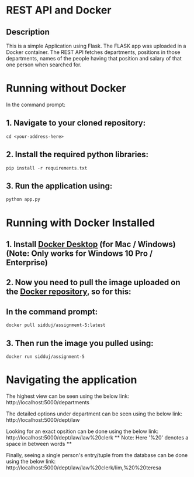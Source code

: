 # REST API and Docker


## Description
This is a simple Application using Flask. The FLASK app was uploaded in a Docker container. The REST API fetches departments, positions in those departments, names of the people having that position and salary of that one person when searched for.


# Running without Docker
In the command prompt:
## 1. Navigate to your cloned repository:
```
cd <your-address-here>
```
## 2. Install the required python libraries:
```
pip install -r requirements.txt
```
## 3. Run the application using:
```
python app.py
```

# Running with Docker Installed

## 1. Install [Docker Desktop](https://www.docker.com/products/docker-desktop) (for Mac / Windows)(Note: Only works for Windows 10 Pro / Enterprise)
## 2. Now you need to pull the image uploaded on the [Docker repository](https://hub.docker.com/r/sidduj/assignment-5), so for this:
## In the command prompt:
```
docker pull sidduj/assignment-5:latest
```
## 3. Then run the image you pulled using:
```
docker run sidduj/assignment-5
```
# Navigating the application
The highest view can be seen using the below link:
http://localhost:5000/departments

The detailed options under department can be seen using the below link:
http://localhost:5000/dept/law

Looking for an exact opsition can be done using the below link:
http://localhost:5000/dept/law/law%20clerk
** Note: Here '%20' denotes a space in between words **

Finally, seeing a single person's entry/tuple from the database can be done using the below link:
http://localhost:5000/dept/law/law%20clerk/lim,%20%20teresa
